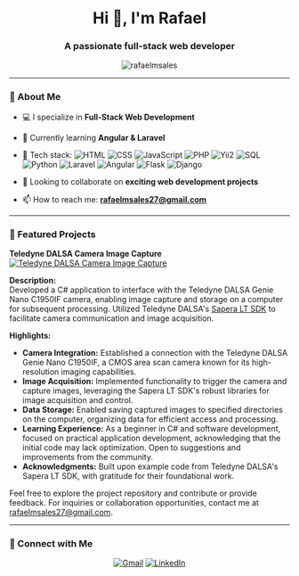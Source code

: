 <!-- Header Section -->
<h1 align="center">Hi 👋, I'm Rafael</h1>
<h3 align="center">A passionate full-stack web developer</h3>

<!-- Profile Views Counter -->
<p align="center">
  <img src="https://komarev.com/ghpvc/?username=rafaelmsales&label=Profile%20Views&color=0e75b6&style=flat" alt="rafaelmsales" />
</p>

---

### 🚀 About Me  
- 💻 I specialize in **Full-Stack Web Development**  
- 🌱 Currently learning **Angular & Laravel**  
- 🔧 Tech stack:
  ![HTML](https://img.shields.io/badge/HTML5-E34F26?style=for-the-badge&logo=html5&logoColor=white)
  ![CSS](https://img.shields.io/badge/CSS3-1572B6?style=for-the-badge&logo=css3&logoColor=white)
  ![JavaScript](https://img.shields.io/badge/JavaScript-F7DF1E?style=for-the-badge&logo=javascript&logoColor=black)
  ![PHP](https://img.shields.io/badge/PHP-777BB4?style=for-the-badge&logo=php&logoColor=white)
  ![Yii2](https://img.shields.io/badge/Yii2-8DC63F?style=for-the-badge&logo=yiiframework&logoColor=white)
  ![SQL](https://img.shields.io/badge/SQL-4479A1?style=for-the-badge&logo=mysql&logoColor=white)
  ![Python](https://img.shields.io/badge/Python-3776AB?style=for-the-badge&logo=python&logoColor=white)
  ![Laravel](https://img.shields.io/badge/Laravel-FF2D20?style=for-the-badge&logo=laravel&logoColor=white)
  ![Angular](https://img.shields.io/badge/Angular-DD0031?style=for-the-badge&logo=angular&logoColor=white)
  ![Flask](https://img.shields.io/badge/Flask-000000?style=for-the-badge&logo=flask&logoColor=white)
  ![Django](https://img.shields.io/badge/Django-092E20?style=for-the-badge&logo=django&logoColor=white)

- 👯 Looking to collaborate on **exciting web development projects**  
- 📫 How to reach me: **rafaelmsales27@gmail.com**  

---

### 🌟 Featured Projects

**Teledyne DALSA Camera Image Capture**  
[![Teledyne DALSA Camera Image Capture](https://github.com/rafaelmsales/teledyne-dalsa-image-capture/raw/main/screenshot.png)](https://github.com/rafaelmsales/teledyne-dalsa-image-capture)

**Description:**  
Developed a C# application to interface with the Teledyne DALSA Genie Nano C1950IF camera, enabling image capture and storage on a computer for subsequent processing. Utilized Teledyne DALSA's [Sapera LT SDK](https://www.teledynevisionsolutions.com/products/sapera-lt-sdk?vertical=tvs-dalsa-oem&segment=tvs) to facilitate camera communication and image acquisition.

**Highlights:**
- **Camera Integration:** Established a connection with the Teledyne DALSA Genie Nano C1950IF, a CMOS area scan camera known for its high-resolution imaging capabilities.
- **Image Acquisition:** Implemented functionality to trigger the camera and capture images, leveraging the Sapera LT SDK's robust libraries for image acquisition and control.
- **Data Storage:** Enabled saving captured images to specified directories on the computer, organizing data for efficient access and processing.
- **Learning Experience:** As a beginner in C# and software development, focused on practical application development, acknowledging that the initial code may lack optimization. Open to suggestions and improvements from the community.
- **Acknowledgments:** Built upon example code from Teledyne DALSA's Sapera LT SDK, with gratitude for their foundational work.

Feel free to explore the project repository and contribute or provide feedback. For inquiries or collaboration opportunities, contact me at rafaelmsales27@gmail.com.

---

### 🔗 Connect with Me  
<p align="center">
  <a href="mailto:rafaelmsales27@gmail.com"><img src="https://img.shields.io/badge/Email-D14836?style=for-the-badge&logo=gmail&logoColor=white" alt="Gmail"></a>
  <a href="https://www.linkedin.com/in/rafael-sales/"><img src="https://img.shields.io/badge/LinkedIn-0077B5?style=for-the-badge&logo=linkedin&logoColor=white" alt="LinkedIn"></a>
</p>
